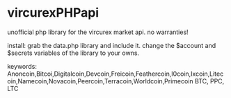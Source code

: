 vircurexPHPapi
==============

unofficial php library for the vircurex market api. no warranties!

install:
grab the data.php library and include it. change the $account and $secrets variables of the library to your owns.

keywords: 
Anoncoin,Bitcoi,Digitalcoin,Devcoin,Freicoin,Feathercoin,I0coin,Ixcoin,Litecoin,Namecoin,Novacoin,Peercoin,Terracoin,Worldcoin,Primecoin
BTC, PPC, LTC
